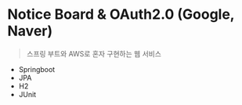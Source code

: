 # Notice Board & OAuth2.0 (Google, Naver)
> 스프링 부트와 AWS로 혼자 구현하는 웹 서비스



* Springboot
* JPA
* H2
* JUnit
